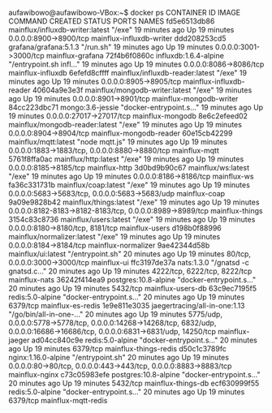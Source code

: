 aufawibowo@aufawibowo-VBox:~$ docker ps
CONTAINER ID        IMAGE                             COMMAND                  CREATED             STATUS              PORTS                                                                                                                               NAMES
fd5e6513db86        mainflux/influxdb-writer:latest   "/exe"                   19 minutes ago      Up 19 minutes       0.0.0.0:8900->8900/tcp                                                                                                              mainflux-influxdb-writer
ddd208253cd5        grafana/grafana:5.1.3             "/run.sh"                19 minutes ago      Up 19 minutes       0.0.0.0:3001->3000/tcp                                                                                                              mainflux-grafana
72f4b6f0860c        influxdb:1.6.4-alpine             "/entrypoint.sh infl…"   19 minutes ago      Up 19 minutes       0.0.0.0:8086->8086/tcp                                                                                                              mainflux-influxdb
6efefd8cffff        mainflux/influxdb-reader:latest   "/exe"                   19 minutes ago      Up 19 minutes       0.0.0.0:8905->8905/tcp                                                                                                              mainflux-influxdb-reader
40604a9e3e3f        mainflux/mongodb-writer:latest    "/exe"                   19 minutes ago      Up 19 minutes       0.0.0.0:8901->8901/tcp                                                                                                              mainflux-mongodb-writer
84cc223dbc71        mongo:3.6-jessie                  "docker-entrypoint.s…"   19 minutes ago      Up 19 minutes       0.0.0.0:27017->27017/tcp                                                                                                            mainflux-mongodb
8e6c2efeed02        mainflux/mongodb-reader:latest    "/exe"                   19 minutes ago      Up 19 minutes       0.0.0.0:8904->8904/tcp                                                                                                              mainflux-mongodb-reader
60e15cb42299        mainflux/mqtt:latest              "node mqtt.js"           19 minutes ago      Up 19 minutes       0.0.0.0:1883->1883/tcp, 0.0.0.0:8880->8880/tcp                                                                                      mainflux-mqtt
5761f8ffa0ac        mainflux/http:latest              "/exe"                   19 minutes ago      Up 19 minutes       0.0.0.0:8185->8185/tcp                                                                                                              mainflux-http
3d0bd9b90c67        mainflux/ws:latest                "/exe"                   19 minutes ago      Up 19 minutes       0.0.0.0:8186->8186/tcp                                                                                                              mainflux-ws
fa36c331731b        mainflux/coap:latest              "/exe"                   19 minutes ago      Up 19 minutes       0.0.0.0:5683->5683/tcp, 0.0.0.0:5683->5683/udp                                                                                      mainflux-coap
9a09e9828b42        mainflux/things:latest            "/exe"                   19 minutes ago      Up 19 minutes       0.0.0.0:8182-8183->8182-8183/tcp, 0.0.0.0:8989->8989/tcp                                                                            mainflux-things
3154c83c8736        mainflux/users:latest             "/exe"                   19 minutes ago      Up 19 minutes       0.0.0.0:8180->8180/tcp, 8181/tcp                                                                                                    mainflux-users
d198b0f88996        mainflux/normalizer:latest        "/exe"                   19 minutes ago      Up 19 minutes       0.0.0.0:8184->8184/tcp                                                                                                              mainflux-normalizer
9ae42344d58b        mainflux/ui:latest                "/entrypoint.sh"         20 minutes ago      Up 19 minutes       80/tcp, 0.0.0.0:3000->3000/tcp                                                                                                      mainflux-ui
ffc3197de37a        nats:1.3.0                        "/gnatsd -c gnatsd.c…"   20 minutes ago      Up 19 minutes       4222/tcp, 6222/tcp, 8222/tcp                                                                                                        mainflux-nats
36242f414ea9        postgres:10.8-alpine              "docker-entrypoint.s…"   20 minutes ago      Up 19 minutes       5432/tcp                                                                                                                            mainflux-users-db
63c9ec7195f5        redis:5.0-alpine                  "docker-entrypoint.s…"   20 minutes ago      Up 19 minutes       6379/tcp                                                                                                                            mainflux-es-redis
1e9e811e3035        jaegertracing/all-in-one:1.13     "/go/bin/all-in-one-…"   20 minutes ago      Up 19 minutes       5775/udp, 0.0.0.0:5778->5778/tcp, 0.0.0.0:14268->14268/tcp, 6832/udp, 0.0.0.0:16686->16686/tcp, 0.0.0.0:6831->6831/udp, 14250/tcp   mainflux-jaeger
ad04cc840c9e        redis:5.0-alpine                  "docker-entrypoint.s…"   20 minutes ago      Up 19 minutes       6379/tcp                                                                                                                            mainflux-things-redis
d50c1c3789fc        nginx:1.16.0-alpine               "/entrypoint.sh"         20 minutes ago      Up 19 minutes       0.0.0.0:80->80/tcp, 0.0.0.0:443->443/tcp, 0.0.0.0:8883->8883/tcp                                                                    mainflux-nginx
c73c05983efe        postgres:10.8-alpine              "docker-entrypoint.s…"   20 minutes ago      Up 19 minutes       5432/tcp                                                                                                                            mainflux-things-db
ecf630999f55        redis:5.0-alpine                  "docker-entrypoint.s…"   20 minutes ago      Up 19 minutes       6379/tcp                                                                                                                            mainflux-mqtt-redis
